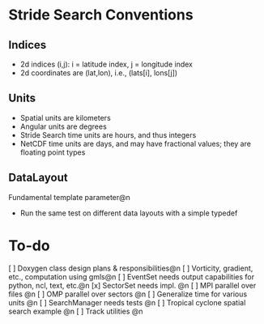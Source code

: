 Stride Search Conventions
===========

Indices
-------
- 2d indices (i,j): i = latitude index, j = longitude index
- 2d coordinates are (lat,lon), i.e., (lats[i], lons[j])

Units
------
- Spatial units are kilometers
- Angular units are degrees
- Stride Search time units are hours, and thus integers
- NetCDF time units are days, and may have fractional values; they are floating point types

DataLayout
---------
Fundamental template parameter@n
- Run the same test on different data layouts with a simple typedef


To-do
=========
[ ] Doxygen class design plans & responsibilities@n
[ ] Vorticity, gradient, etc., computation using gmls@n
[ ] EventSet needs output capabilities for python, ncl, text, etc.@n
[x] SectorSet needs impl. @n
[ ] MPI parallel over files @n
[ ] OMP parallel over sectors @n
[ ] Generalize time for various units @n
[ ] SearchManager needs tests @n
[ ] Tropical cyclone spatial search example @n
[ ] Track utilities @n
